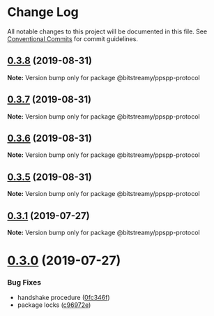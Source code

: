 # Change Log

All notable changes to this project will be documented in this file.
See [Conventional Commits](https://conventionalcommits.org) for commit guidelines.

## [0.3.8](https://github.com/bitstreamy/bitstreamy/compare/v0.3.7...v0.3.8) (2019-08-31)

**Note:** Version bump only for package @bitstreamy/ppspp-protocol





## [0.3.7](https://github.com/bitstreamy/bitstreamy/compare/v0.3.6...v0.3.7) (2019-08-31)

**Note:** Version bump only for package @bitstreamy/ppspp-protocol





## [0.3.6](https://github.com/bitstreamy/bitstreamy/compare/v0.3.5...v0.3.6) (2019-08-31)

**Note:** Version bump only for package @bitstreamy/ppspp-protocol





## [0.3.5](https://github.com/bitstreamy/bitstreamy/compare/v0.3.4...v0.3.5) (2019-08-31)

**Note:** Version bump only for package @bitstreamy/ppspp-protocol





## [0.3.1](https://github.com/bitstreamy/bitstreamy/compare/v0.3.0...v0.3.1) (2019-07-27)

**Note:** Version bump only for package @bitstreamy/ppspp-protocol





# [0.3.0](https://github.com/bitstreamy/bitstreamy/compare/v0.2.0...v0.3.0) (2019-07-27)


### Bug Fixes

* handshake procedure ([0fc346f](https://github.com/bitstreamy/bitstreamy/commit/0fc346f))
* package locks ([c96972e](https://github.com/bitstreamy/bitstreamy/commit/c96972e))
